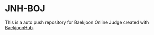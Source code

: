 # JNH-BOJ
This is a auto push repository for Baekjoon Online Judge created with [BaekjoonHub](https://github.com/BaekjoonHub/BaekjoonHub).
